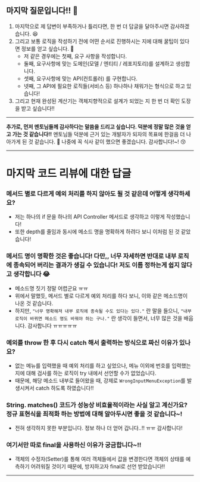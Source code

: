 ## 마지막 질문입니다!! 🥹
1. 마지막으로 제 답변이 부족하거나 틀리다면, 한 번 더 답글을 달아주시면 감사하겠습니다. 😆
2. 그리고 보통 로직을 작성하기 전에 어떤 순서로 진행하시는 지에 대해 꿀팁이 있다면 정보를 얻고 싶습니다. 🤩
    - 저 같은 경우에는 첫째, 요구 사항을 작성합니다.
    - 둘째, 요구사항에 맞는 도메인(모델 / 엔티티 / 레포지토리)를 설계하고 생성합니다.
    - 셋째, 요구사항에 맞는 API(컨트롤러) 를 구현합니다.
    - 넷째, 그 API에 필요한 로직들(서비스 등) 하나하나 채워가는 형식으로 하고 있습니다!
3. 그리고 현재 완성된 계산기는 객체지향적으로 설계가 되었는 지 한 번 더 확인 도장을 받고 싶습니다!!

---

**추가로, 먼저 멘토님들께 감사하다는 말씀을 드리고 싶습니다.
덕분에 정말 많은 것을 얻고 가는 것 같습니다!!**
멘토님들 덕분에 근거 있는 개발자가 되자의 목표에 한걸음 더 나아가게 된 것 같습니다. 🫣
나중에 꼭 식사 같이 했으면 좋겠습니다. 감사합니다!~! 😚

---

# 마지막 코드 리뷰에 대한 답글

### 메서드 별로 다르게 예외 처리를 하지 않아도 될 것 같은데 어떻게 생각하세요?

- 저는 하나의 if 문을 하나의 API Controller 메서드로 생각하고 이렇게 작성했습니다!
- 또한 depth를 줄임과 동시에 메소드 명을 명확하게 하려다 보니 이처럼 된 것 같았습니다!

### 메서드 명이 명확한 것은 좋습니다! 다만,, 너무 자세하면 반대로 내부 로직에 종속되어 버리는 결과가 생길 수 있습니다! 저도 이름 정하는게 쉽지 않다고 생각합니다 😂

- 메소드명 짓기 정말 어렵군요 ㅠㅠ
- 위에서 말했듯, 메서드 별로 다르게 예외 처리를 하다 보니, 이와 같은 메소드명이 나온 것 같습니다.
- 하지만, `"너무 명확해져 내부 로직에 종속될 수도 있다는 있다."` 란 말을 들으니, `"내부 로직이 바뀌면 메소드 명도 바꿔야 하는 구나."` 란 생각이 들면서, 너무 많은 것을 배웁니다. 감사합니다 ㅠㅠㅠㅠㅠ

### 예외를 throw 한 후 다시 catch 해서 출력하는 방식으로 짜신 이유가 있나요?

- 없는 메뉴를 입력했을 때 예외 처리를 하고 싶었으나, 메뉴 이외에 번호를 입력했는 지에 대해 검사를 하는 로직이 try 내에서 선언할 수가 없었습니다.
- 때문에, 해당 메소드 내부로 들어왔을 때, 강제로 `WrongInputMenuException`를 발생시켜서 catch 하도록 하였습니다!!

### String. matches() 코드가 성능상 비효율적이라는 사실 알고 계신가요? 정규 표현식을 최적화 하는 방법에 대해 알아두시면 좋을 것 같습니다~!

- 전혀 생각하지 못한 부분입니다. 정보 하나 더 얻어 갑니다..!! ㅠㅠ 감사합니다!

### 여기서만 따로 final을 사용하신 이유가 궁금합니다~!!

- 객체의 수정자(Setter)를 통해 여러 객체들에서 값을 변경한다면 객체의 상태를 예측하기 어려워질 것이기 때문에, 방지하고자 final로 선언 받았습니다!!

---